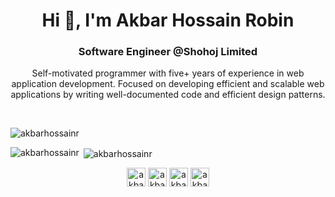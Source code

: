 <h1 align="center">Hi 👋, I'm Akbar Hossain Robin</h1>
<h3 align="center">Software Engineer @Shohoj Limited</h3>
<p align="center">Self-motivated programmer with five+ years of experience in web application development. Focused on developing efficient and scalable web applications by writing well-documented code and efficient design patterns.</p>
<br>
<p align="left"> <img src="https://komarev.com/ghpvc/?username=akbarhossainr" alt="akbarhossainr" /> </p>

<p><img align="left" src="https://github-readme-stats.vercel.app/api/top-langs/?username=akbarhossainr&layout=compact" alt="akbarhossainr" /></p>

<p>&nbsp;<img align="center" src="https://github-readme-stats.vercel.app/api?username=akbarhossainr&show_icons=true" alt="akbarhossainr" /></p>

<p align="center">
<a href="https://twitter.com/akbarhossainr" target="blank"><img align="center" src="https://cdn.jsdelivr.net/npm/simple-icons@3.0.1/icons/twitter.svg" alt="akbarhossainr" height="30" width="30" /></a>
<a href="https://linkedin.com/in/akbarhossainr" target="blank"><img align="center" src="https://cdn.jsdelivr.net/npm/simple-icons@3.0.1/icons/linkedin.svg" alt="akbarhossainr" height="30" width="30" /></a>
<a href="https://fb.com/akbarhossainr" target="blank"><img align="center" src="https://cdn.jsdelivr.net/npm/simple-icons@3.0.1/icons/facebook.svg" alt="akbarhossainr" height="30" width="30" /></a>
<a href="https://www.hackerrank.com/akbarhossainr" target="blank"><img align="center" src="https://cdn.jsdelivr.net/npm/simple-icons@3.0.1/icons/hackerrank.svg" alt="akbarhossainr" height="30" width="30" /></a>
</p>
